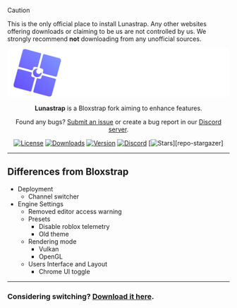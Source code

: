 > [!CAUTION]
> This is the only official place to install Lunastrap. Any other websites offering downloads or claiming to be us are not controlled by us. We strongly recommend **not** downloading from any unofficial sources.

<p align="center">
    <img src="https://github.com/lunastraplabs/lunastrap/raw/main/Images/Bloxstrap-full-dark.png" width="700">
</p>

<div align="center">

**Lunastrap** is a Bloxstrap fork aiming to enhance features.

Found any bugs? [Submit an issue](https://github.com/Meddsam/Froststrap/issues/new/choose) or create a bug report in our [Discord server](https://discord.gg/KdR9vpRcUN).

[![License][badge-repo-license]][repo-license]
[![Downloads][badge-repo-downloads]][repo-releases]
[![Version][badge-repo-latest]][repo-latest]
[![Discord][badge-discord]][discord-invite]
[![Stars][badge-repo-stars]][repo-stargazer]

</div>

---

## Differences from Bloxstrap

- Deployment
  - Channel switcher
- Engine Settings
  - Removed editor access warning
  - Presets
    - Disable roblox telemetry
    - Old theme
  - Rendering mode
    - Vulkan
    - OpenGL
  - Users Interface and Layout
    - Chrome UI toggle

---

### Considering switching? [Download it here](https://github.com/lunastraplabs/lunastrap/releases).

[badge-repo-license]:    https://img.shields.io/github/license/lunastraplabs/lunastrap?style=flat-square
[badge-repo-workflow]:   https://img.shields.io/github/actions/workflow/status/lunastraplabs/lunastrap/ci-release.yml?branch=main&style=flat-square&label=builds
[badge-repo-downloads]:  https://img.shields.io/github/downloads/lunastraplabs/lunastrap/latest/total?style=flat-square&color=981bfe
[badge-repo-latest]:     https://img.shields.io/github/v/release/lunastraplabs/lunastrap?style=flat-square&color=7a39fb
[badge-repo-stars]:      https://img.shields.io/github/stars/lunastraplabs/lunastrap?style=flat-square&color=dd9900

[badge-discord]: https://img.shields.io/discord/1346760094578249728?logo=discord&style=flat-square&logoColor=white&label=discord&color=4d3dff

[repo-license]:  https://github.com/lunastraplabs/lunastrap/blob/main/LICENSE
[repo-actions]:  https://github.com/lunastraplabs/lunastrap/actions
[repo-releases]: https://github.com/lunastraplabs/lunastrap/releases
[repo-latest]:   https://github.com/lunastraplabs/lunastrap/releases/latest
[repo-stars]: https://github.com/lunastraplabs/lunastrap/stargazers
[discord-invite]: https://discord.gg/YnZkKmUCuJ
